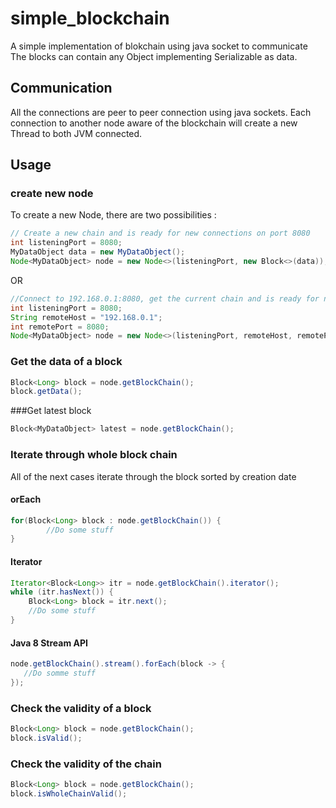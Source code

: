 # simple_blockchain
A simple implementation of blokchain using java socket to communicate
The blocks can contain any Object implementing Serializable as data.

## Communication

All the connections are peer to peer connection using java sockets.
Each connection to another node aware of the blockchain will create a new Thread to both JVM connected.

## Usage

### create new node

To create a new Node, there are two possibilities : 

```java
// Create a new chain and is ready for new connections on port 8080
int listeningPort = 8080;
MyDataObject data = new MyDataObject();
Node<MyDataObject> node = new Node<>(listeningPort, new Block<>(data));
```
OR
```java
//Connect to 192.168.0.1:8080, get the current chain and is ready for new connections on port 8080
int listeningPort = 8080;
String remoteHost = "192.168.0.1";
int remotePort = 8080;
Node<MyDataObject> node = new Node<>(listeningPort, remoteHost, remotePort);
```

### Get the data of a block
```java
Block<Long> block = node.getBlockChain();
block.getData();
```

###Get latest block
```java
Block<MyDataObject> latest = node.getBlockChain();
```

### Iterate through whole block chain

All of the next cases iterate through the block sorted by creation date

#### orEach
```java
for(Block<Long> block : node.getBlockChain()) {
        //Do some stuff
}
```
#### Iterator
```java
Iterator<Block<Long>> itr = node.getBlockChain().iterator();
while (itr.hasNext()) {
    Block<Long> block = itr.next();
    //Do some stuff            
}
```

#### Java 8 Stream API
```java
node.getBlockChain().stream().forEach(block -> {
   //Do somme stuff 
});
```

### Check the validity of a block
```java
Block<Long> block = node.getBlockChain();
block.isValid();
```

### Check the validity of the chain
```java
Block<Long> block = node.getBlockChain();
block.isWholeChainValid();
```
